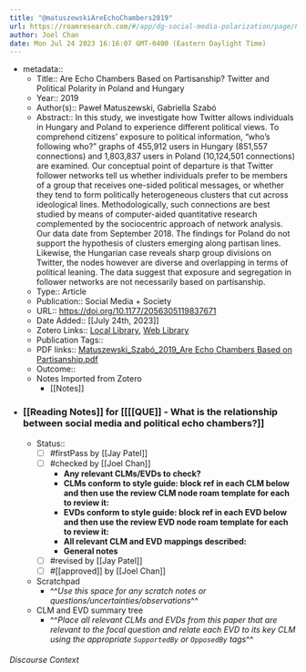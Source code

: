 ```yaml
---
title: "@matuszewskiAreEchoChambers2019"
url: https://roamresearch.com/#/app/dg-social-media-polarization/page/P0S9eUh3Q
author: Joel Chan
date: Mon Jul 24 2023 16:16:07 GMT-0400 (Eastern Daylight Time)
---
```


- metadata::
    - Title:: Are Echo Chambers Based on Partisanship? Twitter and Political Polarity in Poland and Hungary
    - Year:: 2019
    - Author(s):: Paweł Matuszewski, Gabriella Szabó
    - Abstract:: In this study, we investigate how Twitter allows individuals in Hungary and Poland to experience different political views. To comprehend citizens’ exposure to political information, “who’s following who?” graphs of 455,912 users in Hungary (851,557 connections) and 1,803,837 users in Poland (10,124,501 connections) are examined. Our conceptual point of departure is that Twitter follower networks tell us whether individuals prefer to be members of a group that receives one-sided political messages, or whether they tend to form politically heterogeneous clusters that cut across ideological lines. Methodologically, such connections are best studied by means of computer-aided quantitative research complemented by the sociocentric approach of network analysis. Our data date from September 2018. The findings for Poland do not support the hypothesis of clusters emerging along partisan lines. Likewise, the Hungarian case reveals sharp group divisions on Twitter, the nodes however are diverse and overlapping in terms of political leaning. The data suggest that exposure and segregation in follower networks are not necessarily based on partisanship.
    - Type:: Article
    - Publication:: Social Media + Society
    - URL:: https://doi.org/10.1177/2056305119837671
    - Date Added:: [[July 24th, 2023]]
    - Zotero Links:: [Local Library](zotero://select/groups/4985507/items/IJBCKM6A), [Web Library](https://www.zotero.org/groups/4985507/items/IJBCKM6A)
    - Publication Tags::
    - PDF links:: [Matuszewski_Szabó_2019_Are Echo Chambers Based on Partisanship.pdf](zotero://open-pdf/groups/4985507/items/PS9I5CEH)
    - Outcome::
    - Notes Imported from Zotero
        - [[Notes]]
- ### [[Reading Notes]] for [[[[QUE]] - What is the relationship between social media and political echo chambers?]]
    - Status::
        - [ ] #firstPass by [[Jay Patel]]
        - [ ] #checked by [[Joel Chan]]
            - **Any relevant CLMs/EVDs to check?**
            - **CLMs conform to style guide: block ref in each CLM below and then use the review CLM node roam template for each to review it:**
            - **EVDs conform to style guide: block ref in each EVD below and then use the review EVD node roam template for each to review it:**
            - **All relevant CLM and EVD mappings described:**
            - **General notes**
        - [ ] #revised by [[Jay Patel]]
        - [ ] #[[approved]] by [[Joel Chan]]
    - Scratchpad
        - ^^_Use this space for any scratch notes or questions/uncertainties/observations_^^
    - CLM and EVD summary tree
        - ^^_Place all relevant CLMs and EVDs from this paper that are relevant to the focal question and relate each EVD to its key CLM using the appropriate `SupportedBy` or `OpposedBy` tags_^^

###### Discourse Context


